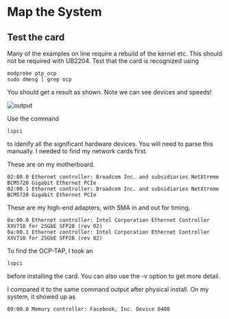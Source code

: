 # Map the System

## Test the card

Many of the examples on line require a rebuild of the kernel etc. This should not be required with UB2204. Test that the card is recognized using

```
modprobe ptp_ocp
sudo dmesg | grep ocp
```

You should get a result as shown. Note we can see devices and speeds!

![output](../.gitbook/assets/ptp\_ocp.png)

Use the command

```
lspci
```

to idenify all the significant hardware devices. You will need to parse this manually. I needed to find my network cards first.

These are on my motherboard.

```
02:00.0 Ethernet controller: Broadcom Inc. and subsidiaries NetXtreme BCM5720 Gigabit Ethernet PCIe
02:00.1 Ethernet controller: Broadcom Inc. and subsidiaries NetXtreme BCM5720 Gigabit Ethernet PCIe
```

These are my high-end adapters, with SMA in and out for timing.

```
0a:00.0 Ethernet controller: Intel Corporation Ethernet Controller XXV710 for 25GbE SFP28 (rev 02)
0a:00.1 Ethernet controller: Intel Corporation Ethernet Controller XXV710 for 25GbE SFP28 (rev 02)
```

To find the OCP-TAP, I took an

```
lspci
```

before installing the card. You can also use the -v option to get more detail.

I compared it to the same command output after physical install. On my system, it showed up as

```
09:00.0 Memory controller: Facebook, Inc. Device 0400
```
